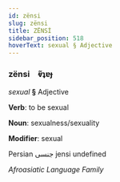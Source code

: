 ```yaml
---
id: zënsi
slug: zënsi
title: ZËNSİ
sidebar_position: 518
hoverText: sexual § Adjective
---
```


### zënsi&emsp;<span kind="abugida">ⱴ̃ʇɐɟ</span>

*sexual* **§** Adjective

**Verb**: to be sexual

**Noun**: sexualness/sexuality

**Modifier**: sexual

Persian جنسی jensi undefined

*Afroasiatic Language Family*
